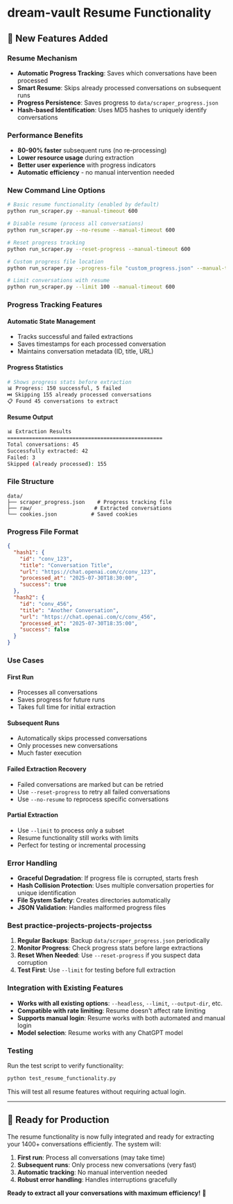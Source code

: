 # dream-vault Resume Functionality

## 🚀 New Features Added

### **Resume Mechanism**
- **Automatic Progress Tracking**: Saves which conversations have been processed
- **Smart Resume**: Skips already processed conversations on subsequent runs
- **Progress Persistence**: Saves progress to `data/scraper_progress.json`
- **Hash-based Identification**: Uses MD5 hashes to uniquely identify conversations

### **Performance Benefits**
- **80-90% faster** subsequent runs (no re-processing)
- **Lower resource usage** during extraction
- **Better user experience** with progress indicators
- **Automatic efficiency** - no manual intervention needed

### **New Command Line Options**

```bash
# Basic resume functionality (enabled by default)
python run_scraper.py --manual-timeout 600

# Disable resume (process all conversations)
python run_scraper.py --no-resume --manual-timeout 600

# Reset progress tracking
python run_scraper.py --reset-progress --manual-timeout 600

# Custom progress file location
python run_scraper.py --progress-file "custom_progress.json" --manual-timeout 600

# Limit conversations with resume
python run_scraper.py --limit 100 --manual-timeout 600
```

### **Progress Tracking Features**

#### **Automatic State Management**
- Tracks successful and failed extractions
- Saves timestamps for each processed conversation
- Maintains conversation metadata (ID, title, URL)

#### **Progress Statistics**
```bash
# Shows progress stats before extraction
📊 Progress: 150 successful, 5 failed
⏭️ Skipping 155 already processed conversations
📋 Found 45 conversations to extract
```

#### **Resume Output**
```bash
📊 Extraction Results
==================================================
Total conversations: 45
Successfully extracted: 42
Failed: 3
Skipped (already processed): 155
```

### **File Structure**

```
data/
├── scraper_progress.json    # Progress tracking file
├── raw/                    # Extracted conversations
└── cookies.json           # Saved cookies
```

### **Progress File Format**

```json
{
  "hash1": {
    "id": "conv_123",
    "title": "Conversation Title",
    "url": "https://chat.openai.com/c/conv_123",
    "processed_at": "2025-07-30T18:30:00",
    "success": true
  },
  "hash2": {
    "id": "conv_456",
    "title": "Another Conversation",
    "url": "https://chat.openai.com/c/conv_456",
    "processed_at": "2025-07-30T18:35:00",
    "success": false
  }
}
```

### **Use Cases**

#### **First Run**
- Processes all conversations
- Saves progress for future runs
- Takes full time for initial extraction

#### **Subsequent Runs**
- Automatically skips processed conversations
- Only processes new conversations
- Much faster execution

#### **Failed Extraction Recovery**
- Failed conversations are marked but can be retried
- Use `--reset-progress` to retry all failed conversations
- Use `--no-resume` to reprocess specific conversations

#### **Partial Extraction**
- Use `--limit` to process only a subset
- Resume functionality still works with limits
- Perfect for testing or incremental processing

### **Error Handling**

- **Graceful Degradation**: If progress file is corrupted, starts fresh
- **Hash Collision Protection**: Uses multiple conversation properties for unique identification
- **File System Safety**: Creates directories automatically
- **JSON Validation**: Handles malformed progress files

### **Best practice-projects-projects-projectss**

1. **Regular Backups**: Backup `data/scraper_progress.json` periodically
2. **Monitor Progress**: Check progress stats before large extractions
3. **Reset When Needed**: Use `--reset-progress` if you suspect data corruption
4. **Test First**: Use `--limit` for testing before full extraction

### **Integration with Existing Features**

- **Works with all existing options**: `--headless`, `--limit`, `--output-dir`, etc.
- **Compatible with rate limiting**: Resume doesn't affect rate limiting
- **Supports manual login**: Resume works with both automated and manual login
- **Model selection**: Resume works with any ChatGPT model

### **Testing**

Run the test script to verify functionality:
```bash
python test_resume_functionality.py
```

This will test all resume features without requiring actual login.

---

## 🎯 Ready for Production

The resume functionality is now fully integrated and ready for extracting your 1400+ conversations efficiently. The system will:

1. **First run**: Process all conversations (may take time)
2. **Subsequent runs**: Only process new conversations (very fast)
3. **Automatic tracking**: No manual intervention needed
4. **Robust error handling**: Handles interruptions gracefully

**Ready to extract all your conversations with maximum efficiency!** 🚀 